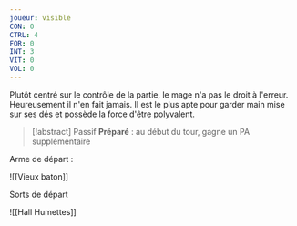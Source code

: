 ```yaml
---
joueur: visible
CON: 0
CTRL: 4
FOR: 0
INT: 3
VIT: 0
VOL: 0
---
```


Plutôt centré sur le contrôle de la partie, le mage n'a pas le droit à l'erreur. Heureusement il n'en fait jamais. Il est le plus apte pour garder main mise sur ses dés et possède la force d'être polyvalent.

> [!abstract] Passif
> **Préparé** : au début du tour, gagne un PA supplémentaire

Arme de départ : 

![[Vieux baton]]

Sorts de départ

![[Hall Humettes]]